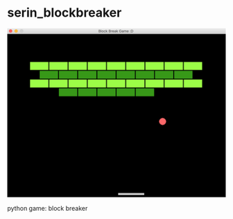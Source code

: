# serin_blockbreaker

<p align="center"><img src="https://github.com/ddaddabae/serin_blockbreaker/blob/master/block_breaker.png"></p>

python game: block breaker
